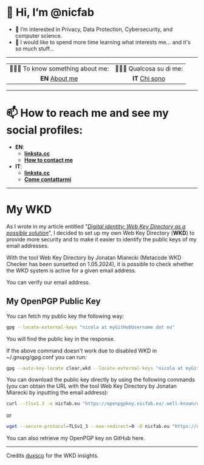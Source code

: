 # 👋 Hi, I’m @nicfab

- 👀 I’m interested in Privacy, Data Protection, Cybersecurity, and computer science.
- 🌱 I would like to spend more time learning what interests me... and it's so much stuff...

***

| | |
|:--: |:--: |
| 🧑🏼‍💼 To know something about me: | 🧑🏼‍💼 Qualcosa su di me: |
| **EN** [About me](https://notes.nicfab.eu/en/pages/about/) | **IT** [Chi sono](https://notes.nicfab.eu/it/pages/about/) |

***

# 📫 How to reach me and see my social profiles:
  
  - **EN**:
    - [**linksta.cc**](https://nicfab.linksta.cc)
    - [**How to contact me**](https://notes.nicfab.eu/en/pages/about/#how-to-contact-me)
  - **IT**:
    - [**linksta.cc**](https://nicfab.linksta.cc)
    - [**Come contattarmi**](https://notes.nicfab.eu/it/pages/about/#come-contattarmi)

***

# My WKD
As I wrote in my article entitled "[_Digital identity: Web Key Directory as a possible solution_](https://notes.nicfab.eu/en/posts/wkd/)", I decided to set up my own Web Key Directory (**WKD**) to provide more security and to make it easier to identify the public keys of my email addresses. 

With the tool Web Key Directory by Jonatan Miarecki (Metacode WKD Checker has been sunsetted on 1.05.2024), it is possible to check whether the WKD system is active for a given email address.

You can verify our email address. 

## My OpenPGP Public Key

You can fetch my public key the following way:

```bash
gpg --locate-external-keys "nicola at myGitHubUsername dot eu"
```
You will find the public key in the response.

If the above command doesn't work due to disabled WKD in ~/.gnupg/gpg.conf you can run:

```bash
gpg --auto-key-locate clear,wkd --locate-external-keys "nicola at myGitHubUsername dot eu"
```
You can download the public key directly by using the following commands (you can obtain the URL with the tool Web Key Directory by Jonatan Miarecki by inputting the email address): 

```bash
curl --tlsv1.3 -o nicfab.eu "https://openpgpkey.nicfab.eu/.well-known/openpgpkey/nicfab.eu/hu/s6wy17ps55re8usymdzz3ghq1z7uefof?l=nicola"
```
or
```bash
wget --secure-protocol=TLSv1_3 --max-redirect=0 -O nicfab.eu "https://openpgpkey.nicfab.eu/.well-known/openpgpkey/nicfab.eu/hu/s6wy17ps55re8usymdzz3ghq1z7uefof?l=nicola"
```

You can also retrieve my OpenPGP key on GitHub here.

***

Credits [duxsco](https://github.com/duxsco) for the WKD insights.
